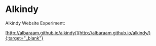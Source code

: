 Alkindy
=======

Alkindy Website Experiment:

[http://albaraam.github.io/alkindy/](http://albaraam.github.io/alkindy/){:target="_blank"}
